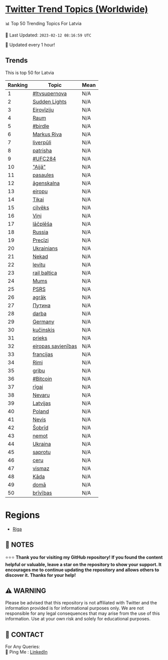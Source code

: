 [Twitter Trend Topics (Worldwide)](https://github.com/ErcinDedeoglu/Twitter-Trend-Topics)
==========


📊 Top 50 Trending Topics For Latvia

📆 Last Updated: `2023-02-12 08:16:59 UTC`

🔧 Updated every 1 hour!


## Trends

This is top 50 for Latvia

| Ranking | Topic | Mean |
| ------- | ------------ | ------------ |
| 1 | [#ltvsupernova](http://twitter.com/search?q=%23ltvsupernova) | N/A |
| 2 | [Sudden Lights](http://twitter.com/search?q=Sudden+Lights) | N/A |
| 3 | [Eirovīziju](http://twitter.com/search?q=Eirov%c4%abziju) | N/A |
| 4 | [Raum](http://twitter.com/search?q=Raum) | N/A |
| 5 | [#birdle](http://twitter.com/search?q=%23birdle) | N/A |
| 6 | [Markus Riva](http://twitter.com/search?q=Markus+Riva) | N/A |
| 7 | [liverpūli](http://twitter.com/search?q=liverp%c5%abli) | N/A |
| 8 | [patrisha](http://twitter.com/search?q=patrisha) | N/A |
| 9 | [#UFC284](http://twitter.com/search?q=%23UFC284) | N/A |
| 10 | ["Aijā"](http://twitter.com/search?q=%22Aij%c4%81%22) | N/A |
| 11 | [pasaules](http://twitter.com/search?q=pasaules) | N/A |
| 12 | [āgenskalna](http://twitter.com/search?q=%c4%81genskalna) | N/A |
| 13 | [eiropu](http://twitter.com/search?q=eiropu) | N/A |
| 14 | [Tikai](http://twitter.com/search?q=Tikai) | N/A |
| 15 | [cilvēks](http://twitter.com/search?q=cilv%c4%93ks) | N/A |
| 16 | [Viņi](http://twitter.com/search?q=Vi%c5%86i) | N/A |
| 17 | [lāčplēša](http://twitter.com/search?q=l%c4%81%c4%8dpl%c4%93%c5%a1a) | N/A |
| 18 | [Russia](http://twitter.com/search?q=Russia) | N/A |
| 19 | [Precīzi](http://twitter.com/search?q=Prec%c4%abzi) | N/A |
| 20 | [Ukrainians](http://twitter.com/search?q=Ukrainians) | N/A |
| 21 | [Nekad](http://twitter.com/search?q=Nekad) | N/A |
| 22 | [levitu](http://twitter.com/search?q=levitu) | N/A |
| 23 | [rail baltica](http://twitter.com/search?q=rail+baltica) | N/A |
| 24 | [Mums](http://twitter.com/search?q=Mums) | N/A |
| 25 | [PSRS](http://twitter.com/search?q=PSRS) | N/A |
| 26 | [agrāk](http://twitter.com/search?q=agr%c4%81k) | N/A |
| 27 | [Путина](http://twitter.com/search?q=%d0%9f%d1%83%d1%82%d0%b8%d0%bd%d0%b0) | N/A |
| 28 | [darba](http://twitter.com/search?q=darba) | N/A |
| 29 | [Germany](http://twitter.com/search?q=Germany) | N/A |
| 30 | [kučinskis](http://twitter.com/search?q=ku%c4%8dinskis) | N/A |
| 31 | [prieks](http://twitter.com/search?q=prieks) | N/A |
| 32 | [eiropas savienības](http://twitter.com/search?q=eiropas+savien%c4%abbas) | N/A |
| 33 | [francijas](http://twitter.com/search?q=francijas) | N/A |
| 34 | [Rimi](http://twitter.com/search?q=Rimi) | N/A |
| 35 | [gribu](http://twitter.com/search?q=gribu) | N/A |
| 36 | [#Bitcoin](http://twitter.com/search?q=%23Bitcoin) | N/A |
| 37 | [rīgai](http://twitter.com/search?q=r%c4%abgai) | N/A |
| 38 | [Nevaru](http://twitter.com/search?q=Nevaru) | N/A |
| 39 | [Latvijas](http://twitter.com/search?q=Latvijas) | N/A |
| 40 | [Poland](http://twitter.com/search?q=Poland) | N/A |
| 41 | [Nevis](http://twitter.com/search?q=Nevis) | N/A |
| 42 | [Šobrīd](http://twitter.com/search?q=%c5%a0obr%c4%abd) | N/A |
| 43 | [ņemot](http://twitter.com/search?q=%c5%86emot) | N/A |
| 44 | [Ukraina](http://twitter.com/search?q=Ukraina) | N/A |
| 45 | [saprotu](http://twitter.com/search?q=saprotu) | N/A |
| 46 | [ceru](http://twitter.com/search?q=ceru) | N/A |
| 47 | [vismaz](http://twitter.com/search?q=vismaz) | N/A |
| 48 | [Kāda](http://twitter.com/search?q=K%c4%81da) | N/A |
| 49 | [domā](http://twitter.com/search?q=dom%c4%81) | N/A |
| 50 | [brīvības](http://twitter.com/search?q=br%c4%abv%c4%abbas) | N/A |



# Regions

* [Riga](</Latvia/Riga.md>)



## 📝 NOTES

⭐⭐⭐ **Thank you for visiting my GitHub repository! If you found the content helpful or valuable, leave a star on the repository to show your support. It encourages me to continue updating the repository and allows others to discover it. Thanks for your help!**


## ⚠️ WARNING

Please be advised that this repository is not affiliated with Twitter and the information provided is for informational purposes only. We are not responsible for any legal consequences that may arise from the use of this information. Use at your own risk and solely for educational purposes.


## 📨 CONTACT

 For Any Queries:  
            🏓 Ping Me : [LinkedIn](https://www.linkedin.com/in/ercindedeoglu/)
